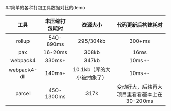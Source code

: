 ##简单的各种打包工具数据对比的demo

| 工具| 未压缩打包耗时  | 资源大小|代码更新后构建耗时 |
| :--: |:----------: | :-----:| :----:|
| rollup    | 540-890ms | 295/304kb | 300+ms |
| pax    | 16-20ms | 308kb | 16ms | 
| webpack4    | 330ms+ | 347kb | 10ms+- |
| webpack4-dll    | 140ms+ | 10.1kb（库的大小被抽象了） | 10ms+- |
| parcel |  450-1300ms | 317k | 变动好大，后续再大项目里看看基本上在30-200ms|


